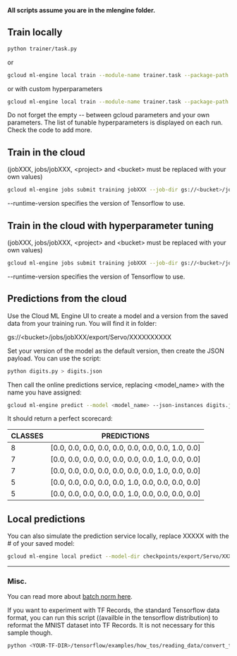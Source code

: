**All scripts assume you are in the mlengine folder.**
## Train locally
```bash
python trainer/task.py
```
or
```bash
gcloud ml-engine local train --module-name trainer.task --package-path trainer
```
or with custom hyperparameters
```bash
gcloud ml-engine local train --module-name trainer.task --package-path trainer -- --hp-iterations 3000 --hp-dropout 0.5
```
Do not forget the empty -- between gcloud parameters and your own parameters. The list of tunable hyperparameters is displayed on each run. Check the code to add more.
## Train in the cloud
(jobXXX, jobs/jobXXX, &lt;project&gt; and &lt;bucket&gt; must be replaced with your own values)
```bash
gcloud ml-engine jobs submit training jobXXX --job-dir gs://<bucket>/jobs/jobXXX --project <project> --config config.yaml --module-name trainer.task --package-path trainer --runtime-version 1.4
```
--runtime-version specifies the version of Tensorflow to use.

## Train in the cloud with hyperparameter tuning
(jobXXX, jobs/jobXXX, &lt;project&gt; and &lt;bucket&gt; must be replaced with your own values)
```bash
gcloud ml-engine jobs submit training jobXXX --job-dir gs://<bucket>/jobs/jobXXX --project <project> --config config-hptune.yaml --module-name trainer.task --package-path trainer --runtime-version 1.4
```
--runtime-version specifies the version of Tensorflow to use.

## Predictions from the cloud
Use the Cloud ML Engine UI to create a model and a version from
the saved data from your training run.
You will find it in folder:

gs://&lt;bucket&gt;/jobs/jobXXX/export/Servo/XXXXXXXXXX

Set your version of the model as the default version, then
create the JSON payload. You can use the script:
```bash
python digits.py > digits.json
```
Then call the online predictions service, replacing <model_name> with the name you have assigned:
```bash
gcloud ml-engine predict --model <model_name> --json-instances digits.json
```
It should return a perfect scorecard:

| CLASSES  | PREDICTIONS |
| ------------- | ------------- |
| 8  | [0.0, 0.0, 0.0, 0.0, 0.0, 0.0, 0.0, 0.0, 1.0, 0.0]  |
| 7  | [0.0, 0.0, 0.0, 0.0, 0.0, 0.0, 0.0, 1.0, 0.0, 0.0]  |
| 7  | [0.0, 0.0, 0.0, 0.0, 0.0, 0.0, 0.0, 1.0, 0.0, 0.0]  |
| 5  | [0.0, 0.0, 0.0, 0.0, 0.0, 1.0, 0.0, 0.0, 0.0, 0.0]  |
| 5  | [0.0, 0.0, 0.0, 0.0, 0.0, 1.0, 0.0, 0.0, 0.0, 0.0]  |
## Local predictions
You can also simulate the prediction service locally, replace XXXXX with the # of your saved model:
```bash
gcloud ml-engine local predict --model-dir checkpoints/export/Servo/XXXXX --json-instances digits.json
```

---
### Misc.

You can read more about [batch norm here](../README_BATCHNORM.md).

If you want to experiment with TF Records, the standard Tensorflow
data format, you can run this script ((availble in the tensorflow distribution)
to reformat the MNIST dataset into TF Records. It is not necessary for this sample though.

```bash
python <YOUR-TF-DIR>/tensorflow/examples/how_tos/reading_data/convert_to_records.py --directory=data --validation_size=0
```

